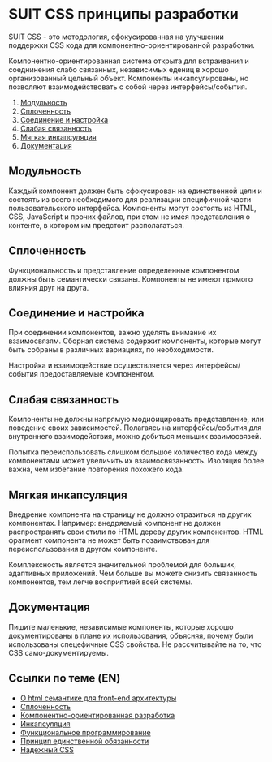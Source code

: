 # SUIT CSS принципы разработки

SUIT CSS - это методология, сфокусированная на улучшении поддержки CSS кода для
компонентно-ориентированной разработки.

Компонентно-ориентированная система открыта для встраивания и соеднинения
слабо связанных, независимых едениц в хорошо организованный цельный объект.
Компоненты инкапсулированы, но позволяют взаимодействовать с собой через
интерфейсы/события.

1. [Модульность](#modularity)
2. [Сплоченность](#cohesion)
3. [Соединение и настройка](#composition)
4. [Слабая связанность](#coupling)
5. [Мягкая инкапсуляция](#encapsulation)
6. [Документация](#documentation)

<a name="modularity"></a>
## Модульность

Каждый компонент должен быть сфокусирован на единственной цели и состоять из
всего необходимого для реализации специфичной части пользовательского
интерфейса. Компоненты могут состоять из HTML, CSS, JavaScript и прочих файлов,
при этом не имея представления о контенте, в котором им предстоит располагаться.

<a name="cohesion"></a>
## Сплоченность

Функциональность и представление определенные компонентом должны быть
семантически связаны. Компоненты не имеют прямого влияния друг на друга.

<a name="composition"></a>
## Соединение и настройка

При соединении компонентов, важно уделять внимание их взаимосвязям.
Сборная система содержит компоненты, которые могут быть собраны в различных
вариациях, по необходимости.

Настройка и взаимодействие осуществляется через интерфейсы/события
предоставляемые компонентом.

<a name="coupling"></a>
## Слабая связанность

Компоненты не должны напрямую модифицировать представление, или поведение
своих зависимостей. Полагаясь на интерфейсы/события для внутреннего
взаимодействия, можно добиться меньших взаимосвязей.

Попытка переиспользовать слишком большое количество кода между компонентами
может увеличить их взаимосвязанность. Изоляция более важна, чем избегание
повторения похожего кода.

<a name="encapsulation"></a>
## Мягкая инкапсуляция

Внедрение компонента на страницу не должно отразиться на других компонентах.
Например: внедряемый компонент не должен распространять свои стили по HTML
дереву других компонентов. HTML фрагмент компонента не может быть позаимствован
для переиспользования в другом компоненте.

Комплексность является значительной проблемой для больших, адаптивных
приложений. Чем больше вы можете снизить связанность компонентов, тем легче
восприятией всей системы.

<a name="documentation"></a>
## Документация

Пишите маленькие, независимые компоненты, которые хорошо документированы в плане
их использования, объясняя, почему были использованы спецефичные CSS свойства.
Не рассчитывайте на то, что CSS само-документируемы.

## Ссылки по теме (EN)

* [О html семантике для front-end архитектуры](http://nicolasgallagher.com/about-html-semantics-front-end-architecture/)
* [Сплоченность](http://en.wikipedia.org/wiki/Cohesion_(computer_science))
* [Компонентно-ориентированная разработка](http://en.wikipedia.org/wiki/Component-based_software_engineering)
* [Инкапсуляция](http://en.wikipedia.org/wiki/Encapsulation_(object-oriented_programming))
* [Функциональное программирование](http://en.wikipedia.org/wiki/Functional_programming)
* [Принцип единственной обязанности](http://en.wikipedia.org/wiki/Single_responsibility_principle)
* [Надежный CSS](http://blog.millermedeiros.com/solid-css/)
